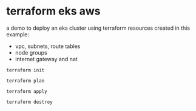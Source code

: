 # terraform eks aws
a demo to deploy an eks cluster using terraform
resources created in this example:

* vpc, subnets, route tables
* node groups
* internet gateway and nat

 ```
terraform init

terraform plan

terraform apply 

terraform destroy
```
  
